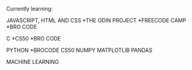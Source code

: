 Currently learning:

JAVASCRIPT, HTML AND CSS
*THE ODIN PROJECT 
*FREECODE CAMP
*BRO CODE

C
*CS50
*BRO CODE

PYTHON
*BROCODE
CS50
NUMPY
MATPLOTLIB
PANDAS

MACHINE LEARNING
